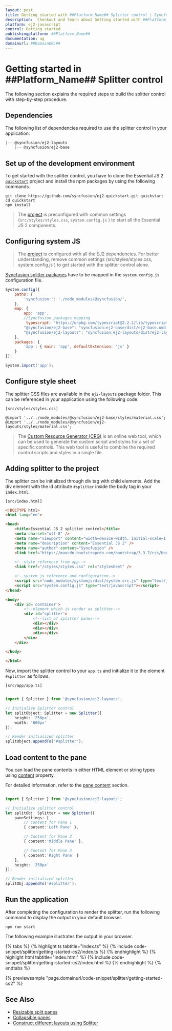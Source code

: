 ```yaml
---
layout: post
title: Getting started with ##Platform_Name## Splitter control | Syncfusion
description:  Checkout and learn about Getting started with ##Platform_Name## Splitter control of Syncfusion Essential JS 2 and more details.
platform: ej2-javascript
control: Getting started 
publishingplatform: ##Platform_Name##
documentation: ug
domainurl: ##DomainURL##
---
```


# Getting started in ##Platform_Name## Splitter control

The following section explains the required steps to build the splitter control with step-by-step procedure.

## Dependencies

The following list of dependencies required to use the splitter control in your application:

```js
|-- @syncfusion/ej2-layouts
    |-- @syncfusion/ej2-base

```

## Set up of the development environment

To get started with the splitter control, you have to clone the Essential JS 2 [`quickstart`](https://github.com/syncfusion/ej2-quickstart.git) project and install the npm packages by using the following commands.

```
git clone https://github.com/syncfusion/ej2-quickstart.git quickstart
cd quickstart
npm install
```

>The [project](https://github.com/syncfusion/ej2-quickstart.git) is preconfigured with common
settings (`src/styles/styles.css`, `system.config.js` ) to start
all the Essential JS 2 components.

## Configuring system JS

> The [project](https://github.com/syncfusion/ej2-quickstart.git) is configured with all the EJ2 dependencies. For better understanding, remove common settings (src/styles/styles.css, system.config.js ) to get started with the splitter control alone.

[Syncfusion splitter packages](#dependencies) have to be mapped in the `system.config.js` configuration file.

```javascript
System.config({
    paths: {
        'syncfusion:': './node_modules/@syncfusion/',
    },
    map: {
        app: 'app',
        //Syncfusion packages mapping
         typescript: "https://unpkg.com/typescript@2.2.2/lib/typescript.js",
        "@syncfusion/ej2-base": "syncfusion:ej2-base/dist/ej2-base.umd.min.js",
        "@syncfusion/ej2-layouts": "syncfusion:ej2-layouts/dist/ej2-layouts.umd.min.js"
    },
    packages: {
        'app': { main: 'app', defaultExtension: 'js' }
    }
});

System.import('app');
```

## Configure style sheet

The splitter CSS files are available in the `ej2-layouts` package folder.
This can be referenced in your application using the following code.

`[src/styles/styles.css]`

```
@import '../../node_modules/@syncfusion/ej2-base/styles/material.css';
@import '../../node_modules/@syncfusion/ej2-layouts/styles/material.css';
```

> The [Custom Resource Generator (CRG)](https://crg.syncfusion.com/) is an online web tool, which can be used to generate the custom script and styles for a set of specific controls.
> This web tool is useful to combine the required control scripts and styles in a single file.

## Adding splitter to the project

The splitter can be initialized through div tag with child elements. Add the div element with the id attribute `#splitter` inside the body tag in your `index.html`.

`[src/index.html]`

```html
<!DOCTYPE html>
<html lang="en">

<head>
    <title>Essential JS 2 splitter control</title>
    <meta charset="utf-8" />
    <meta name="viewport" content="width=device-width, initial-scale=1.0, user-scalable=no" />
    <meta name="description" content="Essential JS 2" />
    <meta name="author" content="Syncfusion" />
    <link href="https://maxcdn.bootstrapcdn.com/bootstrap/3.3.7/css/bootstrap.min.css" rel="stylesheet" />

    <!--style reference from app-->
    <link href="/styles/styles.css" rel="stylesheet" />

    <!--system js reference and configuration-->
    <script src="node_modules/systemjs/dist/system.src.js" type="text/javascript"></script>
    <script src="system.config.js" type="text/javascript"></script>
</head>

<body>
    <div id='container'>
        <!--element which is render as splitter-->
        <div id="splitter">
            <!--list of splitter panes-->
            <div></div>
            <div></div>
            <div></div>
        </div>
    </div>

</body>

</html>
```

Now, import the  splitter control to your `app.ts` and initialize it to the element `#splitter` as follows.

`[src/app/app.ts]`

```ts

import { Splitter } from '@syncfusion/ej2-layouts';

// Initialize Splitter control
let splitObject: Splitter = new Splitter({
    height: '250px',
    width: '600px'
});

// Render initialized splitter
splitObject.appendTo('#splitter');

```

## Load content to the pane

You can load the pane contents in either HTML element or string types using [content](https://ej2.syncfusion.com/documentation/api/splitter/panePropertiesModel/#content) property.

For detailed information, refer to the [pane content](https://ej2.syncfusion.com/documentation/splitter/pane-content) section.

```ts

import { Splitter } from '@syncfusion/ej2-layouts';

// Initialize splitter control
let splitObj: Splitter = new Splitter({
    paneSettings: [
        // Content for Pane 1
        { content:'Left Pane' },

        // Content for Pane 2
        { content:'Middle Pane' },

        // Content for Pane 3
        { content:'Right Pane' }
    ],
    height: '250px'
});

// Render initialized splitter
splitObj.appendTo('#splitter');

```

## Run the application

After completing the configuration to render the splitter, run the following command to display
the output in your default browser.

```
npm run start
```

The following example illustrates the output in your browser.

{% tabs %}
{% highlight ts tabtitle="index.ts" %}
{% include code-snippet/splitter/getting-started-cs2/index.ts %}
{% endhighlight %}
{% highlight html tabtitle="index.html" %}
{% include code-snippet/splitter/getting-started-cs2/index.html %}
{% endhighlight %}
{% endtabs %}
          
{% previewsample "page.domainurl/code-snippet/splitter/getting-started-cs2" %}

## See Also

* [Resizable split panes](https://ej2.syncfusion.com/documentation/splitter/resizing)
* [Collapsible panes](https://ej2.syncfusion.com/documentation/splitter/expand-and-collapse)
* [Construct different layouts using Splitter](https://ej2.syncfusion.com/documentation/splitter/different-layouts)